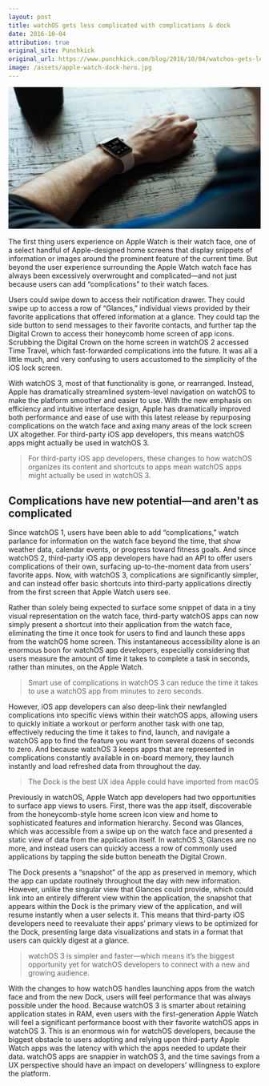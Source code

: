 ```yaml
---
layout: post
title: watchOS gets less complicated with complications & dock
date: 2016-10-04
attribution: true
original_site: Punchkick
original_url: https://www.punchkick.com/blog/2016/10/04/watchos-gets-less-complicated-with-complications-the-dock
image: /assets/apple-watch-dock-hero.jpg
---
```

![](/assets/apple-watch-dock-hero.jpg)

The first thing users experience on Apple Watch is their watch face, one of a select handful of Apple-designed home screens that display snippets of information or images around the prominent feature of the current time. But beyond the user experience surrounding the Apple Watch watch face has always been excessively overwrought and complicated—and not just because users can add “complications” to their watch faces.

Users could swipe down to access their notification drawer. They could swipe up to access a row of “Glances,” individual views provided by their favorite applications that offered information at a glance. They could tap the side button to send messages to their favorite contacts, and further tap the Digital Crown to access their honeycomb home screen of app icons. Scrubbing the Digital Crown on the home screen in watchOS 2 accessed Time Travel, which fast-forwarded complications into the future. It was all a little much, and very confusing to users accustomed to the simplicity of the iOS lock screen.

With watchOS 3, most of that functionality is gone, or rearranged. Instead, Apple has dramatically streamlined system-level navigation on watchOS to make the platform smoother and easier to use. With the new emphasis on efficiency and intuitive interface design, Apple has dramatically improved both performance and ease of use with this latest release by repurposing complications on the watch face and axing many areas of the lock screen UX altogether. For third-party iOS app developers, this means watchOS apps might actually be used in watchOS 3.

> For third-party iOS app developers, these changes to how watchOS organizes its content and shortcuts to apps mean watchOS apps might actually be used in watchOS 3.

## Complications have new potential—and aren't as complicated

Since watchOS 1, users have been able to add “complications,” watch parlance for information on the watch face beyond the time, that show weather data, calendar events, or progress toward fitness goals. And since watchOS 2, third-party iOS app developers have had an API to offer users complications of their own, surfacing up-to-the-moment data from users’ favorite apps. Now, with watchOS 3, complications are significantly simpler, and can instead offer basic shortcuts into third-party applications directly from the first screen that Apple Watch users see.

Rather than solely being expected to surface some snippet of data in a tiny visual representation on the watch face, third-party watchOS apps can now simply present a shortcut into their application from the watch face, eliminating the time it once took for users to find and launch these apps from the watchOS home screen. This instantaneous accessibility alone is an enormous boon for watchOS app developers, especially considering that users measure the amount of time it takes to complete a task in seconds, rather than minutes, on the Apple Watch.

> Smart use of complications in watchOS 3 can reduce the time it takes to use a watchOS app from minutes to zero seconds.

However, iOS app developers can also deep-link their newfangled complications into specific views within their watchOS apps, allowing users to quickly initiate a workout or perform another task with one tap, effectively reducing the time it takes to find, launch, and navigate a watchOS app to find the feature you want from several dozens of seconds to zero. And because watchOS 3 keeps apps that are represented in complications constantly available in on-board memory, they launch instantly and load refreshed data from throughout the day.

> The Dock is the best UX idea Apple could have imported from macOS

Previously in watchOS, Apple Watch app developers had two opportunities to surface app views to users. First, there was the app itself, discoverable from the honeycomb-style home screen icon view and home to sophisticated features and information hierarchy. Second was Glances, which was accessible from a swipe up on the watch face and presented a static view of data from the application itself. In watchOS 3, Glances are no more, and instead users can quickly access a row of commonly used applications by tapping the side button beneath the Digital Crown.

The Dock presents a “snapshot” of the app as preserved in memory, which the app can update routinely throughout the day with new information. However, unlike the singular view that Glances could provide, which could link into an entirely different view within the application, the snapshot that appears within the Dock is the primary view of the application, and will resume instantly when a user selects it. This means that third-party iOS developers need to reevaluate their apps’ primary views to be optimized for the Dock, presenting large data visualizations and stats in a format that users can quickly digest at a glance.

> watchOS 3 is simpler and faster—which means it’s the biggest opportunity yet for watchOS developers to connect with a new and growing audience.

With the changes to how watchOS handles launching apps from the watch face and from the new Dock, users will feel performance that was always possible under the hood. Because watchOS 3 is smarter about retaining application states in RAM, even users with the first-generation Apple Watch will feel a significant performance boost with their favorite watchOS apps in watchOS 3. This is an enormous win for watchOS developers, because the biggest obstacle to users adopting and relying upon third-party Apple Watch apps was the latency with which the apps needed to update their data. watchOS apps are snappier in watchOS 3, and the time savings from a UX perspective should have an impact on developers’ willingness to explore the platform.